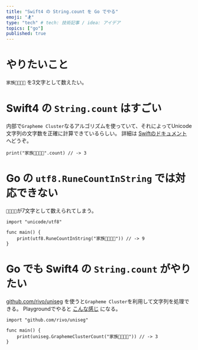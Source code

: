 ```yaml
---
title: "Swift4 の String.count を Go でやる"
emoji: "🏂"
type: "tech" # tech: 技術記事 / idea: アイデア
topics: ["go"]
published: true
---
```


# やりたいこと

`家族👨‍👩‍👦‍👦` を3文字として数えたい。

# Swift4 の `String.count` はすごい

内部で`Grapheme Cluster`なるアルゴリズムを使っていて、それによってUnicode文字列の文字数を正確に計算できているらしい。
詳細は [Swiftのドキュメント](https://docs.swift.org/swift-book/LanguageGuide/StringsAndCharacters.html#ID297) へどうぞ。

```swift:swift
print("家族👨‍👩‍👧‍👦".count) // -> 3
```

# Go の `utf8.RuneCountInString` では対応できない

`👨‍👩‍👧‍👦`が7文字として数えられてしまう。

```go:go
import "unicode/utf8"

func main() {
    print(utf8.RuneCountInString("家族👨‍👩‍👧‍👦")) // -> 9
}
```

# Go でも Swift4 の `String.count` がやりたい

[github.com/rivo/uniseg](https://github.com/rivo/uniseg) を使うと`Grapheme Cluster`を利用して文字列を処理できる。
Playgroundでやると [こんな感じ](https://play.golang.org/p/dgL9vtBj81d) になる。

```go:go
import "github.com/rivo/uniseg"

func main() {
    print(uniseg.GraphemeClusterCount("家族👨‍👩‍👧‍👦")) // -> 3
}
```
